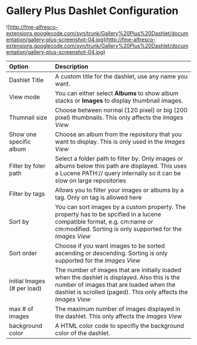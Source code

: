 # Gallery Plus Dashlet Configuration #

![http://fme-alfresco-extensions.googlecode.com/svn/trunk/Gallery%20Plus%20Dashlet/documentation/gallery-plus-screenshot-04.jpg](http://fme-alfresco-extensions.googlecode.com/svn/trunk/Gallery%20Plus%20Dashlet/documentation/gallery-plus-screenshot-04.jpg)

| **Option** | **Description** |
|:-----------|:----------------|
| Dashlet Title | A custom title for the dashlet, use any name you want. |
| View mode | You can either select **Albums** to show album stacks or **Images** to display thumbnail images. |
| Thumnail size | Choose between normal (120 pixel) or big (200 pixel) thumbnails. This only affects the _Images View_ |
| Show one specific album | Choose an album from the repository that you want to display. This is only used in the _Images View_ |
| Filter by foler path | Select a folder path to filter by. Only images or albums below this path are displayed. This uses a Lucene PATH:// query internally so it can be slow on large repositories |
| Filter by tags | Allows you to filter your images or albums by a tag. Only on tag is allowed here |
| Sort by | You can sort images by a custom property. The property has to be spcified in a lucene compatible format, e.g. cm:name or cm:modified. Sorting is only supported for the  _Images View_ |
| Sort order | Choose if you want images to be sorted ascending or descending. Sorting is only supported for the  _Images View_ |
| initial Images (# per load) | The number of images that are initially loaded when the dashlet is displayed. Also this is the number of images that are loaded when the dashlet is scrolled (paged). This only affects the _Images View_ |
| max # of images | The maximum number of images displayed in the dashlet. This only affects the _Images View_  |
| background color | A HTML color code to specifiy the background color of the dashlet. |